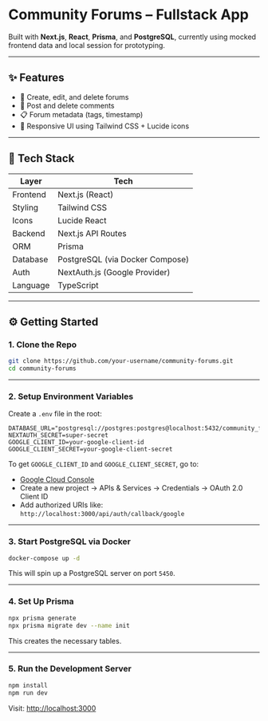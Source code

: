 # Community Forums – Fullstack App

Built with **Next.js**, **React**, **Prisma**, and **PostgreSQL**, currently using mocked frontend data and local session for prototyping.

---

## ✨ Features

-   🧵 Create, edit, and delete forums
-   💬 Post and delete comments
-   📋 Forum metadata (tags, timestamp)
-   🎨 Responsive UI using Tailwind CSS + Lucide icons

---

## 🧰 Tech Stack

| Layer    | Tech                            |
| -------- | ------------------------------- |
| Frontend | Next.js (React)                 |
| Styling  | Tailwind CSS                    |
| Icons    | Lucide React                    |
| Backend  | Next.js API Routes              |
| ORM      | Prisma                          |
| Database | PostgreSQL (via Docker Compose) |
| Auth     | NextAuth.js (Google Provider)   |
| Language | TypeScript                      |

---

## ⚙️ Getting Started

### 1. Clone the Repo

```bash
git clone https://github.com/your-username/community-forums.git
cd community-forums
```

---

### 2. Setup Environment Variables

Create a `.env` file in the root:

```env
DATABASE_URL="postgresql://postgres:postgres@localhost:5432/community_forums"
NEXTAUTH_SECRET=super-secret
GOOGLE_CLIENT_ID=your-google-client-id
GOOGLE_CLIENT_SECRET=your-google-client-secret
```

To get `GOOGLE_CLIENT_ID` and `GOOGLE_CLIENT_SECRET`, go to:

-   [Google Cloud Console](https://console.cloud.google.com/)
-   Create a new project → APIs & Services → Credentials → OAuth 2.0 Client ID
-   Add authorized URIs like: `http://localhost:3000/api/auth/callback/google`

---

### 3. Start PostgreSQL via Docker

```bash
docker-compose up -d
```

This will spin up a PostgreSQL server on port `5450`.

---

### 4. Set Up Prisma

```bash
npx prisma generate
npx prisma migrate dev --name init
```

This creates the necessary tables.

---

### 5. Run the Development Server

```bash
npm install
npm run dev
```

Visit: [http://localhost:3000](http://localhost:3000)
